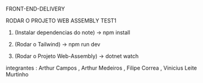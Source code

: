 FRONT-END-DELIVERY

RODAR O PROJETO WEB ASSEMBLY TEST1


1. (Instalar dependencias do note) -> 
npm install

2. (Rodar o Tailwind) ->
npm run dev

3. (Rodar o Projeto Web-Assembly) -> 
dotnet watch


integrantes : Arthur Campos , Arthur Medeiros , Filipe Correa , Vinicius Leite Murtinho
